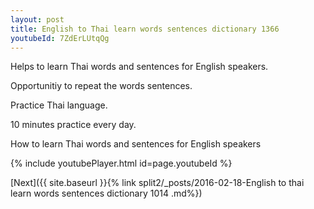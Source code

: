```yaml
---
layout: post
title: English to Thai learn words sentences dictionary 1366 
youtubeId: 7ZdErLUtqQg
---
```

 
 
Helps to learn Thai words and sentences for English speakers.

Opportunitiy to repeat the words sentences. 

Practice Thai language. 
 
10 minutes practice every day. 
 
How to learn Thai words and sentences for English speakers 
 
{% include youtubePlayer.html id=page.youtubeId %}
 
 
[Next]({{ site.baseurl }}{% link  split2/_posts/2016-02-18-English to thai learn words sentences dictionary 1014 .md%})
 
